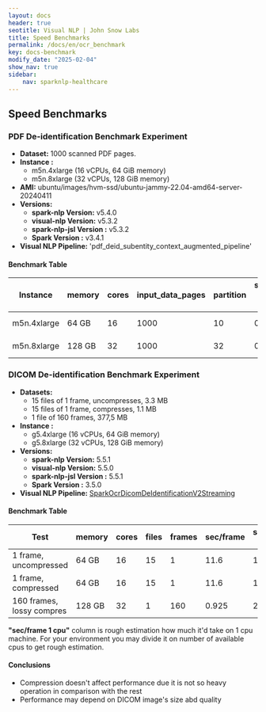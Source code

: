 ```yaml
---
layout: docs
header: true
seotitle: Visual NLP | John Snow Labs
title: Speed Benchmarks
permalink: /docs/en/ocr_benchmark
key: docs-benchmark
modify_date: "2025-02-04"
show_nav: true
sidebar:
    nav: sparknlp-healthcare
---
```


<div class="h3-box" markdown="1">

## Speed Benchmarks

### PDF De-identification Benchmark Experiment

- **Dataset:** 1000 scanned PDF pages.
- **Instance :** 
  - m5n.4xlarge (16 vCPUs, 64 GiB memory) 
  - m5n.8xlarge (32 vCPUs, 128 GiB memory)
- **AMI:** ubuntu/images/hvm-ssd/ubuntu-jammy-22.04-amd64-server-20240411
- **Versions:**
  - **spark-nlp Version:** v5.4.0
  - **visual-nlp Version:** v5.3.2
  - **spark-nlp-jsl Version :** v5.3.2
  - **Spark Version :** v3.4.1
- **Visual NLP Pipeline:** 'pdf_deid_subentity_context_augmented_pipeline'

</div><div class="h3-box" markdown="1">

#### Benchmark Table

| Instance      | memory | cores | input\_data\_pages| partition     | second per page | timing  |
| ------------- | ------ | ----- | ----------------- | ------------- | --------------- | ------- |
| m5n.4xlarge   | 64 GB  | 16    | 1000              | 10            | 0.24            | 4 mins  |
| m5n.8xlarge   | 128 GB | 32    | 1000              | 32            | 0.15            | 2.5 mins|

### DICOM De-identification Benchmark Experiment

- **Datasets:**
  - 15 files of 1 frame, uncompresses, 3.3 MB
  - 15 files of 1 frame, compresses, 1.1 MB
  - 1 file of 160 frames, 377,5 MB
- **Instance :** 
  - g5.4xlarge (16 vCPUs, 64 GiB memory) 
  - g5.8xlarge (32 vCPUs, 128 GiB memory)
- **Versions:**
  - **spark-nlp Version:** 5.5.1
  - **visual-nlp Version:** 5.5.0
  - **spark-nlp-jsl Version :** 5.5.1
  - **Spark Version :** 3.5.0
- **Visual NLP Pipeline:** [SparkOcrDicomDeIdentificationV2Streaming](https://github.com/JohnSnowLabs/visual-nlp-workshop/blob/master/jupyter/Dicom/SparkOcrDicomDeIdentificationV2Streaming.ipynb)

</div><div class="h3-box" markdown="1">

#### Benchmark Table

| Test                      | memory  | cores | files | frames | sec/frame | sec/frame 1 cpu |
| ------------------------- | ------  | ----- | ----- | ------ | --------- | --------------- |
| 1 frame, uncompressed     | 64 GB   | 16    | 15    | 1      | 11.6      | 185.6           |
| 1 frame, compressed       | 64 GB   | 16    | 15    | 1      | 11.6      | 185.6           |
| 160 frames, lossy compres | 128 GB  | 32    | 1     | 160    | 0.925     | 29,6            |

**"sec/frame 1 cpu"** column is rough estimation how much it'd take on 1 cpu machine. For your environment you may divide it on number of available cpus to get rough estimation.

#### Conclusions

- Compression doesn't affect performance due it is not so heavy operation in comparison with the rest
- Performance may depend on DICOM image's size abd quality

</div>
